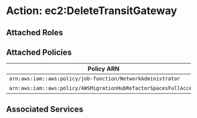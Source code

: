 # Action: ec2:DeleteTransitGateway

## Attached Roles

## Attached Policies

| Policy ARN | Policy Name |
|------------|-------------|
| `arn:aws:iam::aws:policy/job-function/NetworkAdministrator` | [NetworkAdministrator](../policies.md#networkadministrator) |
| `arn:aws:iam::aws:policy/AWSMigrationHubRefactorSpacesFullAccess` | [AWSMigrationHubRefactorSpacesFullAccess](../policies.md#awsmigrationhubrefactorspacesfullaccess) |

## Associated Services

